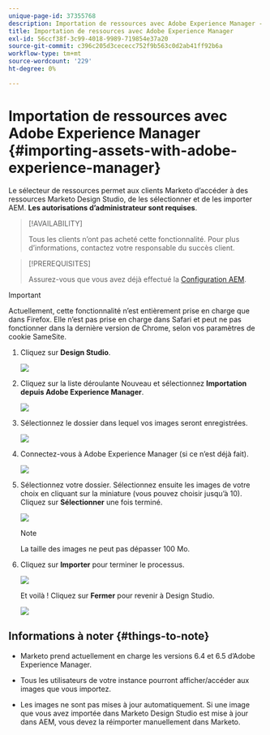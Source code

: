 ```yaml
---
unique-page-id: 37355768
description: Importation de ressources avec Adobe Experience Manager - Documents Marketo - Documentation du produit
title: Importation de ressources avec Adobe Experience Manager
exl-id: 56ccf38f-3c99-4018-9989-719854e37a20
source-git-commit: c396c205d3cececc752f9b563c0d2ab41ff92b6a
workflow-type: tm+mt
source-wordcount: '229'
ht-degree: 0%

---
```


# Importation de ressources avec Adobe Experience Manager {#importing-assets-with-adobe-experience-manager}

Le sélecteur de ressources permet aux clients Marketo d’accéder à des ressources Marketo Design Studio, de les sélectionner et de les importer AEM. **Les autorisations d’administrateur sont requises**.

>[!AVAILABILITY]
>
>Tous les clients n’ont pas acheté cette fonctionnalité. Pour plus d’informations, contactez votre responsable du succès client.

>[!PREREQUISITES]
>
>Assurez-vous que vous avez déjà effectué la [Configuration AEM](/help/marketo/product-docs/core-marketo-concepts/miscellaneous/configuring-adobe-experience-manager-integration.md).

>[!IMPORTANT]
>
>Actuellement, cette fonctionnalité n’est entièrement prise en charge que dans Firefox. Elle n’est pas prise en charge dans Safari et peut ne pas fonctionner dans la dernière version de Chrome, selon vos paramètres de cookie SameSite.

1. Cliquez sur **Design Studio**.

   ![](assets/one-1.png)

1. Cliquez sur la liste déroulante Nouveau et sélectionnez **Importation depuis Adobe Experience Manager**.

   ![](assets/two-1.png)

1. Sélectionnez le dossier dans lequel vos images seront enregistrées.

   ![](assets/three-1.png)

1. Connectez-vous à Adobe Experience Manager (si ce n’est déjà fait).

   ![](assets/four-1.png)

1. Sélectionnez votre dossier. Sélectionnez ensuite les images de votre choix en cliquant sur la miniature (vous pouvez choisir jusqu’à 10). Cliquez sur **Sélectionner** une fois terminé.

   ![](assets/five.png)

   >[!NOTE]
   >
   >La taille des images ne peut pas dépasser 100 Mo.

1. Cliquez sur **Importer** pour terminer le processus.

   ![](assets/six-1.png)

   Et voilà ! Cliquez sur **Fermer** pour revenir à Design Studio.

   ![](assets/seven-1.png)

## Informations à noter {#things-to-note}

* Marketo prend actuellement en charge les versions 6.4 et 6.5 d’Adobe Experience Manager.

* Tous les utilisateurs de votre instance pourront afficher/accéder aux images que vous importez.

* Les images ne sont pas mises à jour automatiquement. Si une image que vous avez importée dans Marketo Design Studio est mise à jour dans AEM, vous devez la réimporter manuellement dans Marketo.
